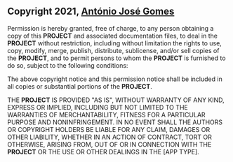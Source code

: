 ## Copyright 2021, [Ant&oacute;nio Jos&eacute; Gomes](https://www.linkedin.com/in/ajffg1024)


Permission is hereby granted, free of charge, to any person obtaining a copy of this **PROJECT** and associated documentation files, to deal in the **PROJECT** without restriction, including without limitation the rights to use, copy, modify, merge, publish, distribute, sublicense, and/or sell copies of the **PROJECT**, and to permit persons to whom the **PROJECT** is furnished to do so, subject to the following conditions:

The above copyright notice and this permission notice shall be included in all copies or substantial portions of the **PROJECT**.

THE **PROJECT** IS PROVIDED "AS IS", WITHOUT WARRANTY OF ANY KIND, EXPRESS OR IMPLIED, INCLUDING BUT NOT LIMITED TO THE WARRANTIES OF MERCHANTABILITY, FITNESS FOR A PARTICULAR PURPOSE AND NONINFRINGEMENT. IN NO EVENT SHALL THE AUTHORS OR COPYRIGHT HOLDERS BE LIABLE FOR ANY CLAIM, DAMAGES OR OTHER LIABILITY, WHETHER IN AN ACTION OF CONTRACT, TORT OR OTHERWISE, ARISING FROM, OUT OF OR IN CONNECTION WITH THE **PROJECT** OR THE USE OR OTHER DEALINGS IN THE [APP TYPE].
